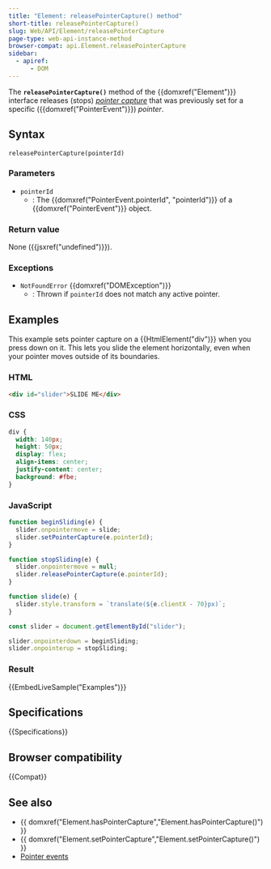 ```yaml
---
title: "Element: releasePointerCapture() method"
short-title: releasePointerCapture()
slug: Web/API/Element/releasePointerCapture
page-type: web-api-instance-method
browser-compat: api.Element.releasePointerCapture
sidebar:
  - apiref:
      - DOM
---
```


The **`releasePointerCapture()`** method of the
{{domxref("Element")}} interface releases (stops) [_pointer capture_](/en-US/docs/Web/API/Pointer_events#pointer_capture) that was
previously set for a specific ({{domxref("PointerEvent")}}) _pointer_.

## Syntax

```js-nolint
releasePointerCapture(pointerId)
```

### Parameters

- `pointerId`
  - : The {{domxref("PointerEvent.pointerId", "pointerId")}} of a
    {{domxref("PointerEvent")}} object.

### Return value

None ({{jsxref("undefined")}}).

### Exceptions

- `NotFoundError` {{domxref("DOMException")}}
  - : Thrown if `pointerId` does not match any active pointer.

## Examples

This example sets pointer capture on a {{HtmlElement("div")}} when you press down on
it. This lets you slide the element horizontally, even when your pointer moves outside of
its boundaries.

### HTML

```html
<div id="slider">SLIDE ME</div>
```

### CSS

```css
div {
  width: 140px;
  height: 50px;
  display: flex;
  align-items: center;
  justify-content: center;
  background: #fbe;
}
```

### JavaScript

```js
function beginSliding(e) {
  slider.onpointermove = slide;
  slider.setPointerCapture(e.pointerId);
}

function stopSliding(e) {
  slider.onpointermove = null;
  slider.releasePointerCapture(e.pointerId);
}

function slide(e) {
  slider.style.transform = `translate(${e.clientX - 70}px)`;
}

const slider = document.getElementById("slider");

slider.onpointerdown = beginSliding;
slider.onpointerup = stopSliding;
```

### Result

{{EmbedLiveSample("Examples")}}

## Specifications

{{Specifications}}

## Browser compatibility

{{Compat}}

## See also

- {{ domxref("Element.hasPointerCapture","Element.hasPointerCapture()") }}
- {{ domxref("Element.setPointerCapture","Element.setPointerCapture()") }}
- [Pointer events](/en-US/docs/Web/API/Pointer_events)
